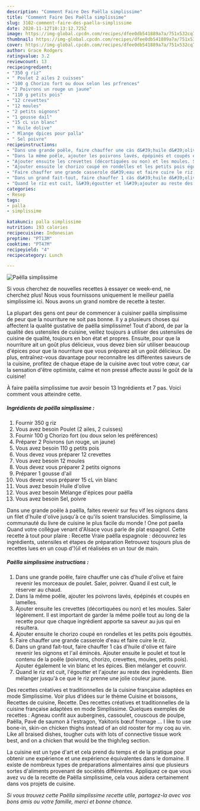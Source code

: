 ```yaml
---
description: "Comment Faire Des Paëlla simplissime"
title: "Comment Faire Des Paëlla simplissime"
slug: 3102-comment-faire-des-paella-simplissime
date: 2020-11-12T10:13:12.725Z
image: https://img-global.cpcdn.com/recipes/dfee0db541889a7a/751x532cq70/paella-simplissime-photo-principale-de-la-recette.jpg
thumbnail: https://img-global.cpcdn.com/recipes/dfee0db541889a7a/751x532cq70/paella-simplissime-photo-principale-de-la-recette.jpg
cover: https://img-global.cpcdn.com/recipes/dfee0db541889a7a/751x532cq70/paella-simplissime-photo-principale-de-la-recette.jpg
author: Grace Rodgers
ratingvalue: 3.2
reviewcount: 13
recipeingredient:
- "350 g riz"
- " Poulet 2 ailes 2 cuisses"
- "100 g Chorizo fort ou doux selon les prfrences"
- "2 Poivrons un rouge un jaune"
- "110 g petits pois"
- "12 crevettes"
- "12 moules"
- "2 petits oignons"
- "1 gousse dail"
- "15 cL vin blanc"
- " Huile dolive"
- " Mlange dpices pour palla"
- " Sel poivre"
recipeinstructions:
- "Dans une grande poêle, faire chauffer une càs d&#39;huile d&#39;olive et faire revenir les morceaux de poulet. Saler, poivrer. Quand il est cuit, le réserver au chaud."
- "Dans la même poêle, ajouter les poivrons lavés, épépinés et coupés en lamelles."
- "Ajouter ensuite les crevettes (décortiquées ou non) et les moules. Saler légèrement. Il est important de garder la même poêle tout au long de la recette pour que chaque ingrédient apporte sa saveur au jus qui en résultera."
- "Ajouter ensuite le chorizo coupé en rondelles et les petits pois égouttés."
- "Faire chauffer une grande casserole d&#39;eau et faire cuire le riz."
- "Dans un grand fait-tout, faire chauffer 1 càs d&#39;huile d&#39;olive et faire revenir les oignons et l&#39;ail émincés. Ajouter ensuite le poulet et tout le contenu de la poêle (poivrons, chorizo, crevettes, moules, petits pois). Ajouter également le vin blanc et les épices. Bien mélanger et couvrir."
- "Quand le riz est cuit, l&#39;égoutter et l&#39;ajouter au reste des ingrédients. Bien mélanger jusqu&#39;à ce que le riz prenne une jolie couleur jaune."
categories:
- Resep
tags:
- palla
- simplissime

katakunci: palla simplissime 
nutrition: 193 calories
recipecuisine: Indonesian
preptime: "PT13M"
cooktime: "PT47M"
recipeyield: "4"
recipecategory: Lunch

---
```



![Paëlla simplissime](https://img-global.cpcdn.com/recipes/dfee0db541889a7a/751x532cq70/paella-simplissime-photo-principale-de-la-recette.jpg)

Si vous cherchez de nouvelles recettes à essayer ce week-end, ne cherchez plus! Nous vous fournissons uniquement le meilleur paëlla simplissime ici. Nous avons un grand nombre de recette à tester.

La plupart des gens ont peur de commencer à cuisiner paëlla simplissime de peur que la nourriture ne soit pas bonne. Il y a plusieurs choses qui affectent la qualité gustative de paëlla simplissime! Tout d'abord, de par la qualité des ustensiles de cuisine, veillez toujours à utiliser des ustensiles de cuisine de qualité, toujours en bon état et propres. Ensuite, pour que la nourriture ait un goût plus délicieux, vous devez bien sûr utiliser beaucoup d'épices pour que la nourriture que vous préparez ait un goût délicieux. De plus, entraînez-vous davantage pour reconnaître les différentes saveurs de la cuisine, profitez de chaque étape de la cuisine avec tout votre cœur, car la sensation d'être optimiste, calme et non pressé affecte aussi le goût de la cuisine!

<!--inarticleads1-->

À faire paëlla simplissime tue avoir besoin 13 Ingrédients et 7 pas. Voici comment vous atteindre cette.

##### Ingrédients de paëlla simplissime :

1. Fournir 350 g riz
1. Vous avez besoin  Poulet (2 ailes, 2 cuisses)
1. Fournir 100 g Chorizo fort (ou doux selon les préférences)
1. Préparer 2 Poivrons (un rouge, un jaune)
1. Vous avez besoin 110 g petits pois
1. Vous devez vous préparer 12 crevettes
1. Vous avez besoin 12 moules
1. Vous devez vous préparer 2 petits oignons
1. Préparer 1 gousse d&#39;ail
1. Vous devez vous préparer 15 cL vin blanc
1. Vous avez besoin  Huile d&#39;olive
1. Vous avez besoin  Mélange d&#39;épices pour paëlla
1. Vous avez besoin  Sel, poivre


Dans une grande poêle à paëlla, faites revenir sur feu vif les oignons dans un filet d&#39;huile d&#39;olive jusqu&#39;à ce qu&#39;ils soient translucides. Simplissime, la communauté du livre de cuisine le plus facile du monde ! One pot paella Quand votre collègue venant d&#39;Alsace vous parle de plat espagnol. Cette recette à tout pour plaire : Recette Vraie paëlla espagnole : découvrez les ingrédients, ustensiles et étapes de préparation Retrouvez toujours plus de recettes lues en un coup d&#39;½il et réalisées en un tour de main. 

<!--inarticleads2-->

##### Paëlla simplissime instructions :

1. Dans une grande poêle, faire chauffer une càs d&#39;huile d&#39;olive et faire revenir les morceaux de poulet. Saler, poivrer. Quand il est cuit, le réserver au chaud.
1. Dans la même poêle, ajouter les poivrons lavés, épépinés et coupés en lamelles.
1. Ajouter ensuite les crevettes (décortiquées ou non) et les moules. Saler légèrement. Il est important de garder la même poêle tout au long de la recette pour que chaque ingrédient apporte sa saveur au jus qui en résultera.
1. Ajouter ensuite le chorizo coupé en rondelles et les petits pois égouttés.
1. Faire chauffer une grande casserole d&#39;eau et faire cuire le riz.
1. Dans un grand fait-tout, faire chauffer 1 càs d&#39;huile d&#39;olive et faire revenir les oignons et l&#39;ail émincés. Ajouter ensuite le poulet et tout le contenu de la poêle (poivrons, chorizo, crevettes, moules, petits pois). Ajouter également le vin blanc et les épices. Bien mélanger et couvrir.
1. Quand le riz est cuit, l&#39;égoutter et l&#39;ajouter au reste des ingrédients. Bien mélanger jusqu&#39;à ce que le riz prenne une jolie couleur jaune.


Des recettes créatives et traditionnelles de la cuisine française adaptées en mode Simplissime. Voir plus d&#39;idées sur le thème Cuisine et boissons, Recettes de cuisine, Recette. Des recettes créatives et traditionnelles de la cuisine française adaptées en mode Simplissime. Quelques exemples de recettes : Agneau confit aux aubergines, cassoulet, couscous de poulpe, Paëlla, Pavé de saumon à l&#39;estragon, Yakitoris bœuf fromage … I like to use bone-in, skin-on chicken thighs instead of an old rooster for my coq au vin. Like all braised dishes, tougher cuts with lots of connective tissue work best, and on a chicken that would be the thigh/leg section. 

<!--inarticleads1-->

<p>
La cuisine est un type d'art et cela prend du temps et de la pratique pour obtenir une expérience et une expérience équivalentes dans le domaine. Il existe de nombreux types de préparations alimentaires ainsi que plusieurs sortes d'aliments provenant de sociétés différentes. Appliquez ce que vous avez vu de la recette de Paëlla simplissime, cela vous aidera certainement dans vos projets de cuisine.
</p>

<p>
<i>Si vous trouvez cette Paëlla simplissime recette utile, partagez-la avec vos bons amis ou votre famille, merci et bonne chance.</i>
</p>
